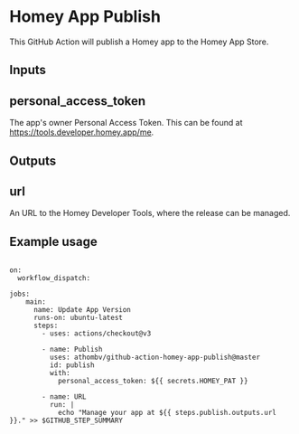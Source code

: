# Homey App Publish

This GitHub Action will publish a Homey app to the Homey App Store.

## Inputs

## personal_access_token

The app's owner Personal Access Token. This can be found at https://tools.developer.homey.app/me.

## Outputs

## url

An URL to the Homey Developer Tools, where the release can be managed.

## Example usage

```name: Publish Homey App

on:
  workflow_dispatch:

jobs:  
    main:
      name: Update App Version
      runs-on: ubuntu-latest
      steps:
        - uses: actions/checkout@v3
        
        - name: Publish
          uses: athombv/github-action-homey-app-publish@master
          id: publish
          with:
            personal_access_token: ${{ secrets.HOMEY_PAT }}

        - name: URL
          run: |
            echo "Manage your app at ${{ steps.publish.outputs.url }}." >> $GITHUB_STEP_SUMMARY
```